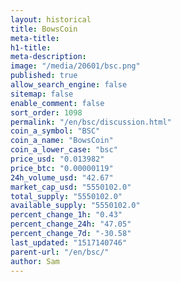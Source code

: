 ```yaml
---
layout: historical
title: BowsCoin
meta-title: 
h1-title: 
meta-description: 
image: "/media/20601/bsc.png"
published: true
allow_search_engine: false
sitemap: false
enable_comment: false
sort_order: 1098
permalink: "/en/bsc/discussion.html"
coin_a_symbol: "BSC"
coin_a_name: "BowsCoin"
coin_a_lower_case: "bsc"
price_usd: "0.013982"
price_btc: "0.00000119"
24h_volume_usd: "42.67"
market_cap_usd: "5550102.0"
total_supply: "5550102.0"
available_supply: "5550102.0"
percent_change_1h: "0.43"
percent_change_24h: "47.05"
percent_change_7d: "-30.58"
last_updated: "1517140746"
parent-url: "/en/bsc/"
author: Sam
---
```


